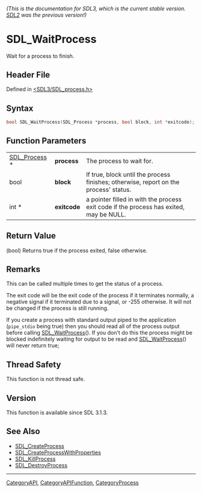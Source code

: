 ###### (This is the documentation for SDL3, which is the current stable version. [SDL2](https://wiki.libsdl.org/SDL2/) was the previous version!)
# SDL_WaitProcess

Wait for a process to finish.

## Header File

Defined in [<SDL3/SDL_process.h>](https://github.com/libsdl-org/SDL/blob/main/include/SDL3/SDL_process.h)

## Syntax

```c
bool SDL_WaitProcess(SDL_Process *process, bool block, int *exitcode);
```

## Function Parameters

|                              |              |                                                                                        |
| ---------------------------- | ------------ | -------------------------------------------------------------------------------------- |
| [SDL_Process](SDL_Process) * | **process**  | The process to wait for.                                                               |
| bool                         | **block**    | If true, block until the process finishes; otherwise, report on the process' status.   |
| int *                        | **exitcode** | a pointer filled in with the process exit code if the process has exited, may be NULL. |

## Return Value

(bool) Returns true if the process exited, false otherwise.

## Remarks

This can be called multiple times to get the status of a process.

The exit code will be the exit code of the process if it terminates
normally, a negative signal if it terminated due to a signal, or -255
otherwise. It will not be changed if the process is still running.

If you create a process with standard output piped to the application
(`pipe_stdio` being true) then you should read all of the process output
before calling [SDL_WaitProcess](SDL_WaitProcess)(). If you don't do this
the process might be blocked indefinitely waiting for output to be read and
[SDL_WaitProcess](SDL_WaitProcess)() will never return true;

## Thread Safety

This function is not thread safe.

## Version

This function is available since SDL 3.1.3.

## See Also

- [SDL_CreateProcess](SDL_CreateProcess)
- [SDL_CreateProcessWithProperties](SDL_CreateProcessWithProperties)
- [SDL_KillProcess](SDL_KillProcess)
- [SDL_DestroyProcess](SDL_DestroyProcess)

----
[CategoryAPI](CategoryAPI), [CategoryAPIFunction](CategoryAPIFunction), [CategoryProcess](CategoryProcess)

